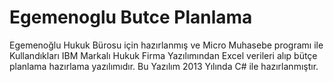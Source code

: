 # Egemenoglu Butce Planlama
Egemenoğlu Hukuk Bürosu için hazırlanmış ve Micro Muhasebe programı ile Kullandıkları IBM Markalı Hukuk Firma Yazılımından Excel verileri alıp bütçe planlama hazırlama yazılımıdır.
Bu Yazılım 2013 Yılında C# ile hazırlanmıştır.
